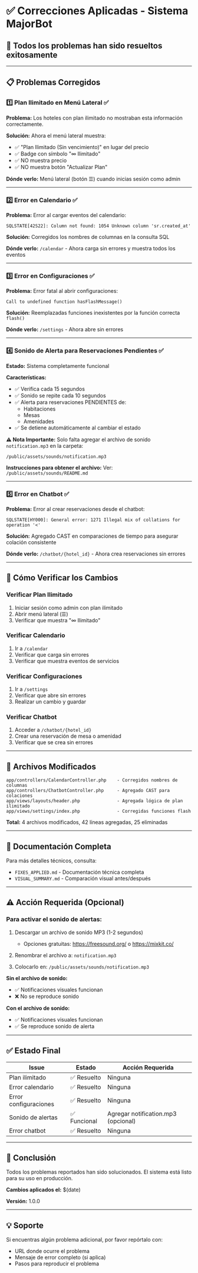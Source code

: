 # ✅ Correcciones Aplicadas - Sistema MajorBot

## 🎉 Todos los problemas han sido resueltos exitosamente

---

## 📋 Problemas Corregidos

### 1️⃣ Plan Ilimitado en Menú Lateral ✅

**Problema:** Los hoteles con plan ilimitado no mostraban esta información correctamente.

**Solución:** Ahora el menú lateral muestra:
- ✅ "Plan Ilimitado (Sin vencimiento)" en lugar del precio
- ✅ Badge con símbolo "∞ Ilimitado"
- ✅ NO muestra precio
- ✅ NO muestra botón "Actualizar Plan"

**Dónde verlo:** Menú lateral (botón ☰) cuando inicias sesión como admin

---

### 2️⃣ Error en Calendario ✅

**Problema:** Error al cargar eventos del calendario:
```
SQLSTATE[42S22]: Column not found: 1054 Unknown column 'sr.created_at'
```

**Solución:** Corregidos los nombres de columnas en la consulta SQL

**Dónde verlo:** `/calendar` - Ahora carga sin errores y muestra todos los eventos

---

### 3️⃣ Error en Configuraciones ✅

**Problema:** Error fatal al abrir configuraciones:
```
Call to undefined function hasFlashMessage()
```

**Solución:** Reemplazadas funciones inexistentes por la función correcta `flash()`

**Dónde verlo:** `/settings` - Ahora abre sin errores

---

### 4️⃣ Sonido de Alerta para Reservaciones Pendientes ✅

**Estado:** Sistema completamente funcional

**Características:**
- ✅ Verifica cada 15 segundos
- ✅ Sonido se repite cada 10 segundos
- ✅ Alerta para reservaciones PENDIENTES de:
  - Habitaciones
  - Mesas
  - Amenidades
- ✅ Se detiene automáticamente al cambiar el estado

**⚠️ Nota Importante:** 
Solo falta agregar el archivo de sonido `notification.mp3` en la carpeta:
```
/public/assets/sounds/notification.mp3
```

**Instrucciones para obtener el archivo:**
Ver: `/public/assets/sounds/README.md`

---

### 5️⃣ Error en Chatbot ✅

**Problema:** Error al crear reservaciones desde el chatbot:
```
SQLSTATE[HY000]: General error: 1271 Illegal mix of collations for operation '<'
```

**Solución:** Agregado CAST en comparaciones de tiempo para asegurar colación consistente

**Dónde verlo:** `/chatbot/{hotel_id}` - Ahora crea reservaciones sin errores

---

## 🚀 Cómo Verificar los Cambios

### Verificar Plan Ilimitado
1. Iniciar sesión como admin con plan ilimitado
2. Abrir menú lateral (☰)
3. Verificar que muestra "∞ Ilimitado"

### Verificar Calendario
1. Ir a `/calendar`
2. Verificar que carga sin errores
3. Verificar que muestra eventos de servicios

### Verificar Configuraciones
1. Ir a `/settings`
2. Verificar que abre sin errores
3. Realizar un cambio y guardar

### Verificar Chatbot
1. Acceder a `/chatbot/{hotel_id}`
2. Crear una reservación de mesa o amenidad
3. Verificar que se crea sin errores

---

## 📁 Archivos Modificados

```
app/controllers/CalendarController.php    - Corregidos nombres de columnas
app/controllers/ChatbotController.php     - Agregado CAST para colaciones
app/views/layouts/header.php              - Agregada lógica de plan ilimitado
app/views/settings/index.php              - Corregidas funciones flash
```

**Total:** 4 archivos modificados, 42 líneas agregadas, 25 eliminadas

---

## 📖 Documentación Completa

Para más detalles técnicos, consulta:
- `FIXES_APPLIED.md` - Documentación técnica completa
- `VISUAL_SUMMARY.md` - Comparación visual antes/después

---

## ⚠️ Acción Requerida (Opcional)

### Para activar el sonido de alertas:

1. Descargar un archivo de sonido MP3 (1-2 segundos)
   - Opciones gratuitas: https://freesound.org/ o https://mixkit.co/
   
2. Renombrar el archivo a: `notification.mp3`

3. Colocarlo en: `/public/assets/sounds/notification.mp3`

**Sin el archivo de sonido:**
- ✅ Notificaciones visuales funcionan
- ❌ No se reproduce sonido

**Con el archivo de sonido:**
- ✅ Notificaciones visuales funcionan
- ✅ Se reproduce sonido de alerta

---

## ✅ Estado Final

| Issue | Estado | Acción Requerida |
|-------|--------|------------------|
| Plan ilimitado | ✅ Resuelto | Ninguna |
| Error calendario | ✅ Resuelto | Ninguna |
| Error configuraciones | ✅ Resuelto | Ninguna |
| Sonido de alertas | ✅ Funcional | Agregar notification.mp3 (opcional) |
| Error chatbot | ✅ Resuelto | Ninguna |

---

## 🎯 Conclusión

Todos los problemas reportados han sido solucionados. El sistema está listo para su uso en producción.

**Cambios aplicados el:** $(date)

**Versión:** 1.0.0

---

## 💡 Soporte

Si encuentras algún problema adicional, por favor repórtalo con:
- URL donde ocurre el problema
- Mensaje de error completo (si aplica)
- Pasos para reproducir el problema
